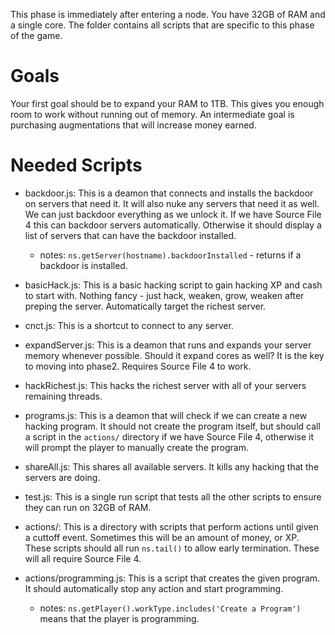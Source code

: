 This phase is immediately after entering a node. You have 32GB of RAM and a
single core. The folder contains all scripts that are specific to this phase of
the game.

# Goals

Your first goal should be to expand your RAM to 1TB. This gives you enough
room to work without running out of memory. An intermediate goal is purchasing
augmentations that will increase money earned.

# Needed Scripts

- backdoor.js: This is a deamon that connects and installs the backdoor on
  servers that need it. It will also nuke any servers that need it as well. We
  can just backdoor everything as we unlock it. If we have Source File 4 this
  can backdoor servers automatically. Otherwise it should display a list of
  servers that can have the backdoor installed.

  - notes:
    `ns.getServer(hostname).backdoorInstalled` - returns if a backdoor is
    installed.

- basicHack.js: This is a basic hacking script to gain hacking XP and cash to
  start with. Nothing fancy - just hack, weaken, grow, weaken after preping the
  server. Automatically target the richest server.

- cnct.js: This is a shortcut to connect to any server.

- expandServer.js: This is a deamon that runs and expands your server memory
  whenever possible. Should it expand cores as well? It is the key to moving
  into phase2. Requires Source File 4 to work.

- hackRichest.js: This hacks the richest server with all of your servers
  remaining threads.

- programs.js: This is a deamon that will check if we can create a new hacking
  program. It should not create the program itself, but should call a script in
  the `actions/` directory if we have Source File 4, otherwise it will prompt
  the player to manually create the program.

- shareAll.js: This shares all available servers. It kills any hacking that the
  servers are doing.

- test.js: This is a single run script that tests all the other scripts to
  ensure they can run on 32GB of RAM.

- actions/: This is a directory with scripts that perform actions until given
  a cuttoff event. Sometimes this will be an amount of money, or XP. These
  scripts should all run `ns.tail()` to allow early termination. These will all
  require Source File 4.

- actions/programming.js: This is a script that creates the given program. It
  should automatically stop any action and start programming.

  - notes:
    `ns.getPlayer().workType.includes('Create a Program')` means that the player
    is programming.
